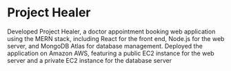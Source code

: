 # Project Healer

Developed Project Healer, a doctor appointment booking web application using the MERN stack, including React for the front end, Node.js for the web server, and MongoDB Atlas for database management. Deployed the application on Amazon AWS, featuring a public EC2 instance for the web server and a private EC2 instance for the database server
